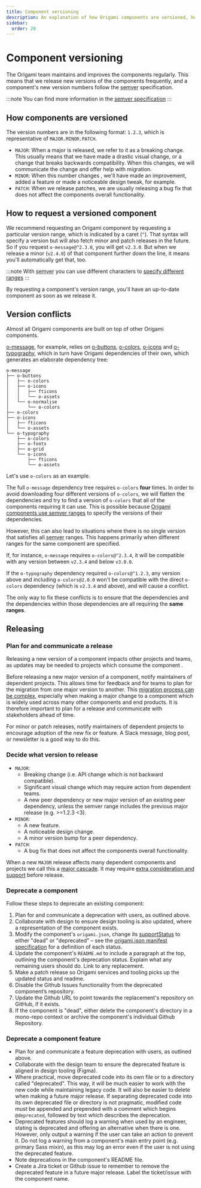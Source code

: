 ```yaml
---
title: Component versioning
description: An explanation of how Origami components are versioned, how to request different versions and resolve conflicts.
sidebar:
  order: 20
---
```


# Component versioning

The Origami team maintains and improves the components regularly. This means that we release new versions of the components frequently, and a component's new version numbers follow the <abbr title="Semantic Versioning">semver</abbr> specification.

:::note
You can find more information in the <a href="http://semver.org/"><abbr title="Semantic Versioning">semver</abbr> specification</a>
:::

## How components are versioned

The version numbers are in the following format: `1.2.3`, which is representative of `MAJOR.MINOR.PATCH`.

- `MAJOR`: When a major is released, we refer to it as a breaking change. This usually means that we have made a drastic visual change, or a change that breaks backwards compatibility. When this changes, we will communicate the change and offer help with migration.
- `MINOR`: When this number changes , we'll have made an improvement, added a feature or made a noticeable design tweak, for example.
- `PATCH`: When we release patches, we are usually releasing a bug fix that does not affect the components overall functionality.

## How to request a versioned component

We recommend requesting an Origami component by requesting a particular version range, which is indicated by a caret (`^`). That syntax will specify a version but will also fetch minor and patch releases in the future. So if you request `o-message@^2.3.0`, you will get `v2.3.0`. But when we release a minor (`v2.4.0`) of that component further down the line, it means you'll automatically get that, too.

:::note
With <abbr title="Semantic Versioning">semver</abbr> you can use different characters to <a href="https://semver.npmjs.com/">specify different ranges</a>
:::

By requesting a component's version range, you'll have an up-to-date component as soon as we release it.

## Version conflicts

Almost all Origami components are built on top of other Origami components.

<a href="https://registry.origami.ft.com/components/o-message">o-message</a>, for example, relies on <a href="https://registry.origami.ft.com/components/o-message">o-buttons</a>, <a href="https://registry.origami.ft.com/components/o-colors">o-colors</a>, <a href="https://registry.origami.ft.com/components/o-icons">o-icons</a> and <a href="https://registry.origami.ft.com/components/o-typography">o-typography</a>, which in turn have Origami dependencies of their own, which generates an elaborate dependency tree:

<pre><code class="o-syntax-highlight--bash">o-message
├── o-buttons
│   ├── o-colors
│   ├── o-icons
│   │   ├── fticons
│   │   └── o-assets
│   └── o-normalise
│       └── o-colors
├── o-colors
├── o-icons
│   ├── fticons
│   └── o-assets
└── o-typography
    ├── o-colors
    ├── o-fonts
    ├── o-grid
    └── o-icons
        ├── fticons
        └── o-assets</code></pre>

Let's use `o-colors` as an example.

The full `o-message` dependency tree requires `o-colors` **four** times. In order to avoid downloading four different versions of `o-colors`, we will flatten the dependencies and try to find a version of `o-colors` that all of the components requiring it can use. This is possible because [Origami components use <abbr title="Semantic Versioning">semver</abbr> ranges](#how-to-request-a-versioned-component) to specify the versions of their dependencies.

However, this can also lead to situations where there is no single version that satisfies all <abbr title="Semantic Versioning">semver</abbr> ranges. This happens primarily when different ranges for the same component are specified.

If, for instance, `o-message` requires `o-colors@^2.3.4`, it will be compatible with any version between `v2.3.4` and below `v3.0.0`.

If the `o-typography` dependency required `o-colors@^1.2.3`, any version above and including `o-colors@2.0.0` won't be compatible with the direct `o-colors` dependency (which is `v2.3.4` and above), and will cause a conflict.

The only way to fix these conflicts is to ensure that the dependencies and the dependencies within those dependencies are all requiring the **same ranges**.

## Releasing

### Plan for and communicate a release

Releasing a new version of a component impacts other projects and teams, as updates may be needed to projects which consume the component .

Before releasing a new major version of a component, notify maintainers of dependent projects. This allows time for feedback and for teams to plan for the migration from one major version to another. This [migration process can be complex](/o2-components/versioning/major-cascade), especially when making a major change to a component which is widely used across many other components and end products. It is therefore important to plan for a release and communicate with stakeholders ahead of time.

For minor or patch releases, notify maintainers of dependent projects to encourage adoption of the new fix or feature. A Slack message, blog post, or newsletter is a good way to do this.

### Decide what version to release

- `MAJOR`:
  - Breaking change (i.e. API change which is not backward compatible).
  - Significant visual change which may require action from dependent teams.
  - A new peer dependency or new major version of an existing peer dependency, unless the semver range includes the previous major release (e.g. >=1.2.3 <3).
- `MINOR`:
  - A new feature.
  - A noticeable design change.
  - A minor version bump for a peer dependency.
- `PATCH`:
  - A bug fix that does not affect the components overall functionality.

When a new `MAJOR` release affects many dependent components and projects we call this a [major cascade](/o2-components/versioning/major-cascade). It may require [extra consideration and support](/o2-components/versioning/major-cascade) before release.

### Deprecate a component

Follow these steps to deprecate an existing component:

1. Plan for and communicate a deprecation with users, as outlined above.
1. Collaborate with design to ensure design tooling is also updated, where a representation of the component exists.
1. Modify the component's `origami.json`, change its [supportStatus](/o2-components/technical-guide/origami-json#supportstatus) to either "dead" or "deprecated" – see the [origami.json manifest specification](/o2-components/technical-guide/origami-json#supportstatus) for a definition of each status.
1. Update the component's `README.md` to include a paragraph at the top, outlining the component's deprecation status. Explain what any remaining users should do. Link to any replacement.
1. Make a patch release so Origami services and tooling picks up the updated status and readme.
1. Disable the Github Issues functionality from the deprecated component’s repository.
1. Update the Github URL to point towards the replacement's repository on GitHub, if it exists.
1. If the component is "dead", either delete the component's directory in a mono-repo context or archive the component's individual Github Repository.

### Deprecate a component feature

- Plan for and communicate a feature deprecation with users, as outlined above.
- Collaborate with the design team to ensure the deprecated feature is aligned in design tooling (Figma).
- Where practical, move deprecated code into its own file or to a directory called "deprecated". This way, it will be much easier to work with the new code while maintaining legacy code. It will also be easier to delete when making a future major release. If separating deprecated code into its own deprecated file or directory is not pragmatic, modified code must be appended and prepended with a comment which begins `@deprecated`, followed by text which describes the deprecation.
- Deprecated features should log a warning when used by an engineer, stating is deprecated and offering an alternative when there is one. However, only output a warning if the user can take an action to prevent it. Do not log a warning from a component's main entry point (e.g. primary Sass mixin), as this may log an error even if the user is not using the deprecated feature.
- Note deprecations in the component's README file.
- Create a Jira ticket or Github issue to remember to remove the deprecated feature in a future major release. Label the ticket/issue with the component name.

